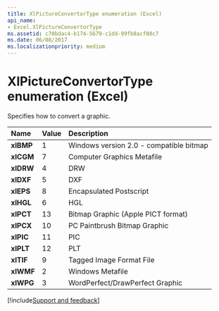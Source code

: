```yaml
---
title: XlPictureConvertorType enumeration (Excel)
api_name:
- Excel.XlPictureConvertorType
ms.assetid: c70bdac4-b174-5679-c1dd-99fb8acf08c7
ms.date: 06/08/2017
ms.localizationpriority: medium
---
```



# XlPictureConvertorType enumeration (Excel)

Specifies how to convert a graphic.



|Name|Value|Description|
|:-----|:-----|:-----|
| **xlBMP**|1|Windows version 2.0 - compatible bitmap|
| **xlCGM**|7|Computer Graphics Metafile|
| **xlDRW**|4|DRW|
| **xlDXF**|5|DXF|
| **xlEPS**|8|Encapsulated Postscript|
| **xlHGL**|6|HGL|
| **xlPCT**|13|Bitmap Graphic (Apple PICT format)|
| **xlPCX**|10|PC Paintbrush Bitmap Graphic|
| **xlPIC**|11|PIC|
| **xlPLT**|12|PLT|
| **xlTIF**|9|Tagged Image Format File|
| **xlWMF**|2|Windows Metafile|
| **xlWPG**|3|WordPerfect/DrawPerfect Graphic|

[!include[Support and feedback](~/includes/feedback-boilerplate.md)]